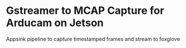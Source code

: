 # Gstreamer to MCAP Capture for Arducam on Jetson
Appsink pipeline to capture timestamped frames and stream to foxglove
